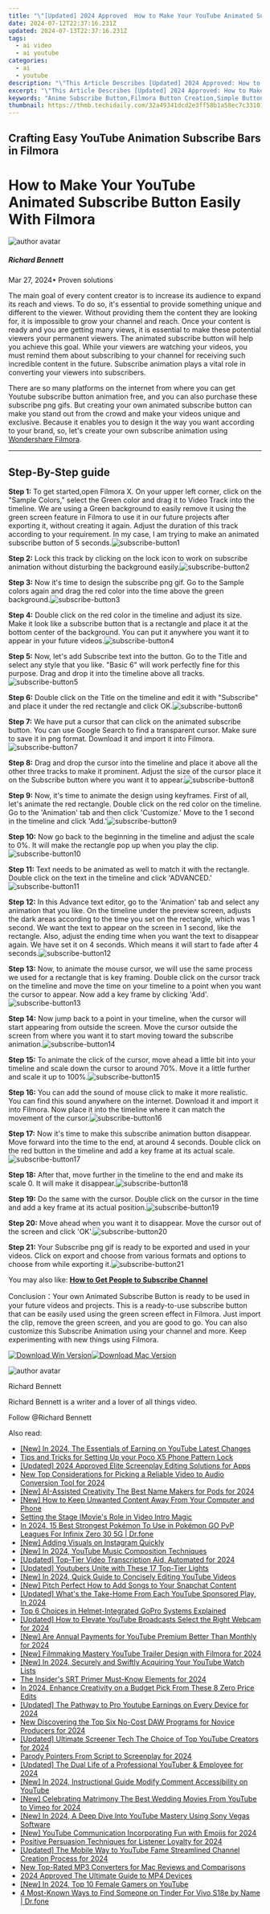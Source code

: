 ```yaml
---
title: "\"[Updated] 2024 Approved  How to Make Your YouTube Animated Subscribe Button Easily With Filmora\""
date: 2024-07-12T22:37:16.231Z
updated: 2024-07-13T22:37:16.231Z
tags:
  - ai video
  - ai youtube
categories:
  - ai
  - youtube
description: "\"This Article Describes [Updated] 2024 Approved: How to Make Your YouTube Animated Subscribe Button Easily With Filmora\""
excerpt: "\"This Article Describes [Updated] 2024 Approved: How to Make Your YouTube Animated Subscribe Button Easily With Filmora\""
keywords: "Anime Subscribe Button,Filmora Button Creation,Simple Button Design,Quick Button Build,Animated Video Signup,YouTube Button Tutorial,Easy Button Guide Filmo"
thumbnail: https://thmb.techidaily.com/32a49341dcd2e3ff58b1a58ec7c331011d71244cd7c801847e191382a9daca3a.jpg
---
```


## Crafting Easy YouTube Animation Subscribe Bars in Filmora

# How to Make Your YouTube Animated Subscribe Button Easily With Filmora
![author avatar](https://images.wondershare.com/filmora/article-images/richard-bennett.jpg)

##### Richard Bennett

 Mar 27, 2024• Proven solutions

The main goal of every content creator is to increase its audience to expand its reach and views. To do so, it's essential to provide something unique and different to the viewer. Without providing them the content they are looking for, it is impossible to grow your channel and reach. Once your content is ready and you are getting many views, it is essential to make these potential viewers your permanent viewers. The animated subscribe button will help you achieve this goal. While your viewers are watching your videos, you must remind them about subscribing to your channel for receiving such incredible content in the future. Subscribe animation plays a vital role in converting your viewers into subscribers.

There are so many platforms on the internet from where you can get Youtube subscribe button animation free, and you can also purchase these subscribe png gifs. But creating your own animated subscribe button can make you stand out from the crowd and make your videos unique and exclusive. Because it enables you to design it the way you want according to your brand, so, let's create your own subscribe animation using [Wondershare Filmora](https://tools.techidaily.com/wondershare/filmora/download/).

---

## Step-By-Step guide

**Step 1:** To get started,open Filmora X. On your upper left corner, click on the "Sample Colors," select the Green color and drag it to Video Track into the timeline. We are using a Green background to easily remove it using the green screen feature in Filmora to use it in our future projects after exporting it, without creating it again. Adjust the duration of this track according to your requirement. In my case, I am trying to make an animated subscribe button of 5 seconds.![subscribe-button1](https://images.wondershare.com/filmora/article-images/subs-button1.png)

**Step 2:** Lock this track by clicking on the lock icon to work on subscribe animation without disturbing the background easily.![subscribe-button2](https://images.wondershare.com/filmora/article-images/subs-button2.png)

**Step 3:** Now it's time to design the subscribe png gif. Go to the Sample colors again and drag the red color into the time above the green background.![subscribe-button3](https://images.wondershare.com/filmora/article-images/subs-button3.png)

**Step 4:** Double click on the red color in the timeline and adjust its size. Make it look like a subscribe button that is a rectangle and place it at the bottom center of the background. You can put it anywhere you want it to appear in your future videos.![subscribe-button4](https://images.wondershare.com/filmora/article-images/subs-button4.png)

**Step 5:** Now, let's add Subscribe text into the button. Go to the Title and select any style that you like. "Basic 6" will work perfectly fine for this purpose. Drag and drop it into the timeline above all tracks.![subscribe-button5](https://images.wondershare.com/filmora/article-images/subs-button5.png)

**Step 6:** Double click on the Title on the timeline and edit it with "Subscribe" and place it under the red rectangle and click OK.![subscribe-button6](https://images.wondershare.com/filmora/article-images/subs-button6.png)

**Step 7:** We have put a cursor that can click on the animated subscribe button. You can use Google Search to find a transparent cursor. Make sure to save it in png format. Download it and import it into Filmora.![subscribe-button7](https://images.wondershare.com/filmora/article-images/subs-button7.png)

**Step 8:** Drag and drop the cursor into the timeline and place it above all the other three tracks to make it prominent. Adjust the size of the cursor place it on the Subscribe button where you want it to appear.![subscribe-button8](https://images.wondershare.com/filmora/article-images/subs-button8.png)

**Step 9:** Now, it's time to animate the design using keyframes. First of all, let's animate the red rectangle. Double click on the red color on the timeline. Go to the 'Animation' tab and then click 'Customize.' Move to the 1 second in the timeline and click 'Add.'![subscribe-button9](https://images.wondershare.com/filmora/article-images/subs-button9.png)

**Step 10:** Now go back to the beginning in the timeline and adjust the scale to 0%. It will make the rectangle pop up when you play the clip.![subscribe-button10](https://images.wondershare.com/filmora/article-images/subs-button10.png)

**Step 11:** Text needs to be animated as well to match it with the rectangle. Double click on the text in the timeline and click 'ADVANCED.'![subscribe-button11](https://images.wondershare.com/filmora/article-images/subs-button11.png)

**Step 12:** In this Advance text editor, go to the 'Animation' tab and select any animation that you like. On the timeline under the preview screen, adjusts the dark areas according to the time you set on the rectangle, which was 1 second. We want the text to appear on the screen in 1 second, like the rectangle. Also, adjust the ending time when you want the text to disappear again. We have set it on 4 seconds. Which means it will start to fade after 4 seconds.![subscribe-button12](https://images.wondershare.com/filmora/article-images/subs-button12.png)

**Step 13:** Now, to animate the mouse cursor, we will use the same process we used for a rectangle that is key framing. Double click on the cursor track on the timeline and move the time on your timeline to a point when you want the cursor to appear. Now add a key frame by clicking 'Add'.![subscribe-button13](https://images.wondershare.com/filmora/article-images/subs-button13.png)

**Step 14:** Now jump back to a point in your timeline, when the cursor will start appearing from outside the screen. Move the cursor outside the screen from where you want it to start moving toward the subscribe animation.![subscribe-button14](https://images.wondershare.com/filmora/article-images/subs-button14.png)

**Step 15:** To animate the click of the cursor, move ahead a little bit into your timeline and scale down the cursor to around 70%. Move it a little further and scale it up to 100%.![subscribe-button15](https://images.wondershare.com/filmora/article-images/subs-button15.png)

**Step 16:** You can add the sound of mouse click to make it more realistic. You can find this sound anywhere on the internet. Download it and import it into Filmora. Now place it into the timeline where it can match the movement of the cursor.![subscribe-button16](https://images.wondershare.com/filmora/article-images/subs-button16.png)

**Step 17:** Now it's time to make this subscribe animation button disappear. Move forward into the time to the end, at around 4 seconds. Double click on the red button in the timeline and add a key frame at its actual scale.![subscribe-button17](https://images.wondershare.com/filmora/article-images/subs-button17.png)

**Step 18:** After that, move further in the timeline to the end and make its scale 0\. It will make it disappear.![subscribe-button18](https://images.wondershare.com/filmora/article-images/subs-button18.png)

**Step 19:** Do the same with the cursor. Double click on the cursor in the time and add a key frame at its actual position.![subscribe-button19](https://images.wondershare.com/filmora/article-images/subs-button19.png)

**Step 20:** Move ahead when you want it to disappear. Move the cursor out of the screen and click 'OK'.![subscribe-button20](https://images.wondershare.com/filmora/article-images/subs-button20.png)

**Step 21:** Your Subscribe png gif is ready to be exported and used in your videos. Click on export and choose from various formats and options to choose from while exporting it.![subscribe-button21](https://images.wondershare.com/filmora/article-images/subs-button21.png)

You may also like: [**How to Get People to Subscribe Channel**](https://tools.techidaily.com/wondershare/filmora/download/)

Conclusion：Your own Animated Subscribe Button is ready to be used in your future videos and projects. This is a ready-to-use subscribe button that can be easily used using the green screen effect in Filmora. Just import the clip, remove the green screen, and you are good to go. You can also customize this Subscribe Animation using your channel and more. Keep experimenting with new things using Filmora.

[![Download Win Version](https://images.wondershare.com/filmora/guide/download-btn-win.jpg)](https://tools.techidaily.com/wondershare/filmora/download/)[![Download Mac Version](https://images.wondershare.com/filmora/guide/download-btn-mac.jpg)](https://tools.techidaily.com/wondershare/filmora/download/)

![author avatar](https://images.wondershare.com/filmora/article-images/richard-bennett.jpg)

Richard Bennett

Richard Bennett is a writer and a lover of all things video.

Follow @Richard Bennett


<ins class="adsbygoogle"
     style="display:block"
     data-ad-format="autorelaxed"
     data-ad-client="ca-pub-7571918770474297"
     data-ad-slot="1223367746"></ins>



<ins class="adsbygoogle"
     style="display:block"
     data-ad-client="ca-pub-7571918770474297"
     data-ad-slot="8358498916"
     data-ad-format="auto"
     data-full-width-responsive="true"></ins>



<span class="atpl-alsoreadstyle">Also read:</span>
<div><ul>
<li><a href="https://youtube-tips.techidaily.com/n-2024-the-essentials-of-earning-on-youtube-latest-changes/"><u>[New] In 2024, The Essentials of Earning on YouTube  Latest Changes</u></a></li>
<li><a href="https://easy-unlock-android.techidaily.com/tips-and-tricks-for-setting-up-your-poco-x5-phone-pattern-lock-by-drfone-android/"><u>Tips and Tricks for Setting Up your Poco X5 Phone Pattern Lock</u></a></li>
<li><a href="https://fox-friendly.techidaily.com/updated-2024-approved-elite-screenplay-editing-solutions-for-apps/"><u>[Updated] 2024 Approved  Elite Screenplay Editing Solutions for Apps</u></a></li>
<li><a href="https://ai-video-apps.techidaily.com/new-top-considerations-for-picking-a-reliable-video-to-audio-conversion-tool-for-2024/"><u>New Top Considerations for Picking a Reliable Video to Audio Conversion Tool for 2024</u></a></li>
<li><a href="https://fox-access.techidaily.com/new-ai-assisted-creativity-the-best-name-makers-for-pods-for-2024/"><u>[New] AI-Assisted Creativity  The Best Name Makers for Pods for 2024</u></a></li>
<li><a href="https://youtube-tips.techidaily.com/ow-to-keep-unwanted-content-away-from-your-computer-and-phone/"><u>[New] How to Keep Unwanted Content Away From Your Computer and Phone</u></a></li>
<li><a href="https://youtube-tips.techidaily.com/ng-the-stage-imovies-role-in-video-intro-magic/"><u>Setting the Stage  IMovie's Role in Video Intro Magic</u></a></li>
<li><a href="https://android-pokemon-go.techidaily.com/in-2024-15-best-strongest-pokemon-to-use-in-pokemon-go-pvp-leagues-for-infinix-zero-30-5g-drfone-by-drfone-virtual-android/"><u>In 2024, 15 Best Strongest Pokémon To Use in Pokémon GO PvP Leagues For Infinix Zero 30 5G | Dr.fone</u></a></li>
<li><a href="https://extra-hints.techidaily.com/new-adding-visuals-on-instagram-quickly/"><u>[New] Adding Visuals on Instagram Quickly</u></a></li>
<li><a href="https://youtube-tips.techidaily.com/n-2024-youtube-music-composition-techniques/"><u>[New] In 2024, YouTube Music Composition Techniques</u></a></li>
<li><a href="https://youtube-tips.techidaily.com/ed-top-tier-video-transcription-aid-automated-for-2024/"><u>[Updated] Top-Tier Video Transcription Aid, Automated for 2024</u></a></li>
<li><a href="https://youtube-tips.techidaily.com/ed-youtubers-unite-with-these-17-top-tier-lights/"><u>[Updated] Youtubers Unite with These 17 Top-Tier Lights</u></a></li>
<li><a href="https://youtube-tips.techidaily.com/n-2024-quick-guide-to-concisely-editing-youtube-videos/"><u>[New] In 2024, Quick Guide to Concisely Editing YouTube Videos</u></a></li>
<li><a href="https://snapchat-videos.techidaily.com/new-pitch-perfect-how-to-add-songs-to-your-snapchat-content/"><u>[New] Pitch Perfect  How to Add Songs to Your Snapchat Content</u></a></li>
<li><a href="https://youtube-tips.techidaily.com/ed-whats-the-take-home-from-each-youtube-sponsored-play-in-2024/"><u>[Updated] What's the Take-Home From Each YouTube Sponsored Play, In 2024</u></a></li>
<li><a href="https://extra-resources.techidaily.com/top-6-choices-in-helmet-integrated-gopro-systems-explained/"><u>Top 6 Choices in Helmet-Integrated GoPro Systems Explained</u></a></li>
<li><a href="https://eaxpv-info.techidaily.com/updated-how-to-elevate-youtube-broadcasts-select-the-right-webcam-for-2024/"><u>[Updated] How to Elevate YouTube Broadcasts  Select the Right Webcam for 2024</u></a></li>
<li><a href="https://youtube-tips.techidaily.com/re-annual-payments-for-youtube-premium-better-than-monthly-for-2024/"><u>[New] Are Annual Payments for YouTube Premium Better Than Monthly for 2024</u></a></li>
<li><a href="https://youtube-tips.techidaily.com/ilmmaking-mastery-youtube-trailer-design-with-filmora-for-2024/"><u>[New] Filmmaking Mastery  YouTube Trailer Design with Filmora for 2024</u></a></li>
<li><a href="https://youtube-tips.techidaily.com/n-2024-securely-and-swiftly-acquiring-your-youtube-watch-lists/"><u>[New] In 2024, Securely and Swiftly Acquiring Your YouTube Watch Lists</u></a></li>
<li><a href="https://some-skills.techidaily.com/the-insiders-srt-primer-must-know-elements-for-2024/"><u>The Insider's SRT Primer  Must-Know Elements for 2024</u></a></li>
<li><a href="https://youtube-video-recordings.techidaily.com/in-2024-enhance-creativity-on-a-budget-pick-from-these-8-zero-price-edits/"><u>In 2024, Enhance Creativity on a Budget  Pick From These 8 Zero Price Edits</u></a></li>
<li><a href="https://youtube-tips.techidaily.com/ed-the-pathway-to-pro-youtube-earnings-on-every-device-for-2024/"><u>[Updated] The Pathway to Pro Youtube Earnings on Every Device for 2024</u></a></li>
<li><a href="https://audio-editing.techidaily.com/new-discovering-the-top-six-no-cost-daw-programs-for-novice-producers-for-2024/"><u>New Discovering the Top Six No-Cost DAW Programs for Novice Producers for 2024</u></a></li>
<li><a href="https://youtube-tips.techidaily.com/ed-ultimate-screener-tech-the-choice-of-top-youtube-creators-for-2024/"><u>[Updated] Ultimate Screener Tech  The Choice of Top YouTube Creators for 2024</u></a></li>
<li><a href="https://facebook-video-share.techidaily.com/parody-pointers-from-script-to-screenplay-for-2024/"><u>Parody Pointers  From Script to Screenplay for 2024</u></a></li>
<li><a href="https://youtube-tips.techidaily.com/ed-the-dual-life-of-a-professional-youtuber-and-employee-for-2024/"><u>[Updated] The Dual Life of a Professional YouTuber & Employee for 2024</u></a></li>
<li><a href="https://youtube-tips.techidaily.com/n-2024-instructional-guide-modify-comment-accessibility-on-youtube/"><u>[New] In 2024, Instructional Guide  Modify Comment Accessibility on YouTube</u></a></li>
<li><a href="https://youtube-tips.techidaily.com/elebrating-matrimony-the-best-wedding-movies-from-youtube-to-vimeo-for-2024/"><u>[New] Celebrating Matrimony  The Best Wedding Movies From YouTube to Vimeo for 2024</u></a></li>
<li><a href="https://youtube-tips.techidaily.com/n-2024-a-deep-dive-into-youtube-mastery-using-sony-vegas-software/"><u>[New] In 2024, A Deep Dive Into YouTube Mastery Using Sony Vegas Software</u></a></li>
<li><a href="https://youtube-tips.techidaily.com/outube-communication-incorporating-fun-with-emojis-for-2024/"><u>[New] YouTube Communication  Incorporating Fun with Emojis for 2024</u></a></li>
<li><a href="https://youtube-tips.techidaily.com/ive-persuasion-techniques-for-listener-loyalty-for-2024/"><u>Positive Persuasion Techniques for Listener Loyalty for 2024</u></a></li>
<li><a href="https://youtube-tips.techidaily.com/ed-the-mobile-way-to-youtube-fame-streamlined-channel-creation-process-for-2024/"><u>[Updated] The Mobile Way to YouTube Fame  Streamlined Channel Creation Process for 2024</u></a></li>
<li><a href="https://video-ai-editor.techidaily.com/new-top-rated-mp3-converters-for-mac-reviews-and-comparisons/"><u>New Top-Rated MP3 Converters for Mac Reviews and Comparisons</u></a></li>
<li><a href="https://some-approaches.techidaily.com/2024-approved-the-ultimate-guide-to-mp4-devices/"><u>2024 Approved  The Ultimate Guide to MP4 Devices</u></a></li>
<li><a href="https://youtube-tips.techidaily.com/n-2024-top-10-female-gamers-on-youtube/"><u>[New] In 2024, Top 10 Female Gamers on YouTube</u></a></li>
<li><a href="https://review-topics.techidaily.com/4-most-known-ways-to-find-someone-on-tinder-for-vivo-s18e-by-name-drfone-by-drfone-virtual-android/"><u>4 Most-Known Ways to Find Someone on Tinder For Vivo S18e by Name | Dr.fone</u></a></li>
</ul></div>
